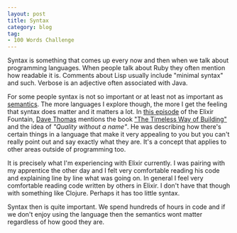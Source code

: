 ```yaml
---
layout: post
title: Syntax
category: blog
tag:
- 100 Words Challenge
---
```

Syntax is something that comes up every now and then when we talk about programming languages. When people talk about Ruby they often mention how readable it is. Comments about Lisp usually include "minimal syntax" and such. Verbose is an adjective often associated with Java.

For some people syntax is not so important or at least not as important as [semantics](http://c2.com/cgi/wiki?SyntaxVsSemantics). The more languages I explore though, the more I get the feeling that syntax does matter and it matters a lot. In [this episode](https://soundcloud.com/elixirfountain/elixir-fountain-2015-09-25-dave-thomas) of the Elixir Fountain, [Dave Thomas](https://twitter.com/pragdave) mentions the book ["The Timeless Way of Building"](http://www.amazon.co.uk/Timeless-Building-Center-Environmental-Structure/dp/0195024028/ref=sr_1_1?ie=UTF8&qid=1446145361&sr=8-1&keywords=timeless+way+of+building) and the idea of _"Quality without a name"_. He was describing how there's certain things in a language that make it very appealing to you but you can't really point out and say exactly what they are. It's a concept that applies to other areas outside of programming too.

It is precisely what I'm experiencing with Elixir currently. I was pairing with my apprentice the other day and I felt very comfortable reading his code and explaining line by line what was going on. In general I feel very comfortable reading code written by others in Elixir. I don't have that though with something like Clojure. Perhaps it has too little syntax.

Syntax then is quite important. We spend hundreds of hours in code and if we don't enjoy using the language then the semantics wont matter regardless of how good they are.
